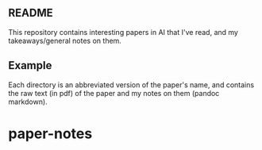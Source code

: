## README

This repository contains interesting papers in AI that I've read, and my takeaways/general notes on them.

## Example

Each directory is an abbreviated version of the paper's name, and contains the raw text (in pdf) of the paper
and my notes on them (pandoc markdown).
# paper-notes
